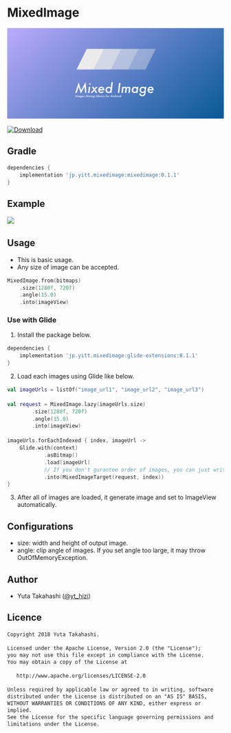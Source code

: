 # MixedImage
<img src="https://github.com/yt-tkhs/MixedImage/blob/master/art/header.png"/>


 [ ![Download](https://api.bintray.com/packages/yt-tkhs/maven/mixedimage/images/download.svg) ](https://bintray.com/yt-tkhs/maven/mixedimage/_latestVersion)

## Gradle
```groovy
dependencies {
    implementation 'jp.yitt.mixedimage:mixedimage:0.1.1'
}
```

## Example
<img src="https://github.com/yt-tkhs/MixedImage/blob/master/art/preview.gif" width="320" />

## Usage

- This is basic usage.
- Any size of image can be accepted.

```kotlin
MixedImage.from(bitmaps)
    .size(1280f, 720f)
    .angle(15.0)
    .into(imageView)
```

### Use with Glide

1. Install the package below.
```groovy
dependencies {
    implementation 'jp.yitt.mixedimage:glide-extensions:0.1.1'
}
```

2. Load each images using Glide like below.
```kotlin
val imageUrls = listOf("image_url1", "image_url2", "image_url3")

val request = MixedImage.lazy(imageUrls.size)
        .size(1280f, 720f)
        .angle(15.0)
        .into(imageView)

imageUrls.forEachIndexed { index, imageUrl ->
    Glide.with(context)
            .asBitmap()
            .load(imageUrl)
            // If you don't gurantee order of images, you can just write "MixedImageTarget(request)".
            .into(MixedImageTarget(request, index))
}
```

3. After all of images are loaded, it generate image and set to ImageView automatically.

## Configurations
- size: width and height of output image.
- angle: clip angle of images. If you set angle too large, it may throw OutOfMemoryException.

## Author
- Yuta Takahashi ([@yt_hizi](https://twitter.com/yt_hizi))

## Licence
```
Copyright 2018 Yuta Takahashi.

Licensed under the Apache License, Version 2.0 (the "License");
you may not use this file except in compliance with the License.
You may obtain a copy of the License at

   http://www.apache.org/licenses/LICENSE-2.0

Unless required by applicable law or agreed to in writing, software
distributed under the License is distributed on an "AS IS" BASIS,
WITHOUT WARRANTIES OR CONDITIONS OF ANY KIND, either express or implied.
See the License for the specific language governing permissions and
limitations under the License.
```